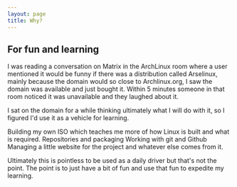 ```yaml
---
layout: page
title: Why?
---
```


## For fun and learning 

I was reading a conversation on Matrix in the ArchLinux room where a user mentioned it would be funny if there was a distribution called Arselinux, mainly because the domain would so close to Archlinux.org, I saw the domain was available and just bought it. Within 5 minutes someone in that room noticed it was unavailable and they laughed about it. 

I sat on the domain for a while thinking ultimately what I will do with it, so I figured I'd use it as a vehicle for learning. 

Building my own ISO which teaches me more of how Linux is built and what is required.
Repositories and packaging
Working with git and Github
Managing a little website for the project
and whatever else comes from it. 

Ultimately this is pointless to be used as a daily driver but that's not the point. The point is to just have a bit of fun and use that fun to expedite my learning. 


